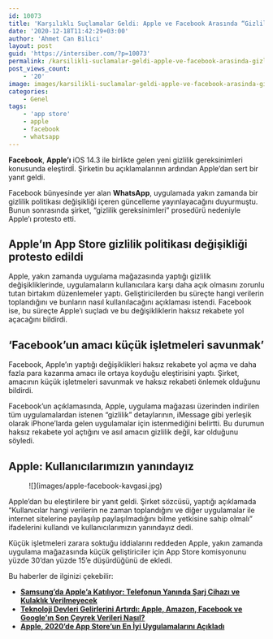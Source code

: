 ```yaml
---
id: 10073
title: 'Karşılıklı Suçlamalar Geldi: Apple ve Facebook Arasında “Gizlilik” Savaşı'
date: '2020-12-18T11:42:29+03:00'
author: 'Ahmet Can Bilici'
layout: post
guid: 'https://intersiber.com/?p=10073'
permalink: /karsilikli-suclamalar-geldi-apple-ve-facebook-arasinda-gizlilik-savasi/
post_views_count:
    - '20'
image: images/karsilikli-suclamalar-geldi-apple-ve-facebook-arasinda-gizlilik-savasi.jpg
categories:
    - Genel
tags:
    - 'app store'
    - apple
    - facebook
    - whatsapp
---
```


**Facebook**, **Apple’ı** iOS 14.3 ile birlikte gelen yeni gizlilik gereksinimleri konusunda eleştirdİ. Şirketin bu açıklamalarının ardından Apple’dan sert bir yanıt geldi.

Facebook bünyesinde yer alan **WhatsApp**, uygulamada yakın zamanda bir gizlilik politikası değişikliği içeren güncelleme yayınlayacağını duyurmuştu. Bunun sonrasında şirket, “gizlilik gereksinimleri” prosedürü nedeniyle Apple’ı protesto etti.

## Apple’ın App Store gizlilik politikası değişikliği protesto edildi

Apple, yakın zamanda uygulama mağazasında yaptığı gizlilik değişikliklerinde, uygulamaların kullanıcılara karşı daha açık olmasını zorunlu tutan birtakım düzenlemeler yaptı. Geliştiricilerden bu süreçte hangi verilerin toplandığını ve bunların nasıl kullanılacağını açıklaması istendi. Facebook ise, bu süreçte Apple’ı suçladı ve bu değişikliklerin haksız rekabete yol açacağını bildirdi.

## ‘Facebook’un amacı küçük işletmeleri savunmak’

Facebook, Apple’ın yaptığı değişiklikleri haksız rekabete yol açma ve daha fazla para kazanma amacı ile ortaya koyduğu eleştirisini yaptı. Şirket, amacının küçük işletmeleri savunmak ve haksız rekabeti önlemek olduğunu bildirdi.

Facebook’un açıklamasında, Apple, uygulama mağazası üzerinden indirilen tüm uygulamalardan istenen “gizlilik” detaylarının, iMessage gibi yerleşik olarak iPhone’larda gelen uygulamalar için istenmediğini belirtti. Bu durumun haksız rekabete yol açtığını ve asıl amacın gizlilik değil, kar olduğunu söyledi.

## Apple: Kullanıcılarımızın yanındayız

<figure class="wp-block-image size-large">![](images/apple-facebook-kavgasi.jpg)</figure>Apple’dan bu eleştirilere bir yanıt geldi. Şirket sözcüsü, yaptığı açıklamada “Kullanıcılar hangi verilerin ne zaman toplandığını ve diğer uygulamalar ile internet sitelerine paylaşılıp paylaşılmadığını bilme yetkisine sahip olmalı” ifadelerini kullandı ve kullanıcılarımızın yanındayız dedi.

Küçük işletmeleri zarara soktuğu iddialarını reddeden Apple, yakın zamanda uygulama mağazasında küçük geliştiriciler için App Store komisyonunu yüzde 30’dan yüzde 15’e düşürdüğünü de ekledi.

Bu haberler de ilginizi çekebilir:

- **[Samsung’da Apple’a Katılıyor: Telefonun Yanında Şarj Cihazı ve Kulaklık Verilmeyecek](https://intersiber.com/samsungda-applea-katiliyor-telefonun-yaninda-sarj-cihazi-ve-kulaklik-verilmeyecek/)**
- **[Teknoloji Devleri Gelirlerini Artırdı: Apple, Amazon, Facebook ve Google’ın Son Çeyrek Verileri Nasıl?](https://intersiber.com/teknoloji-devleri-gelirlerini-artirdi-apple-amazon-facebook-ve-googlein-son-ceyrek-verileri-nasil/)**
- **[Apple, 2020’de App Store’un En İyi Uygulamalarını Açıkladı](https://intersiber.com/apple-2020de-app-storeun-en-iyi-uygulamalarini-acikladi/)**